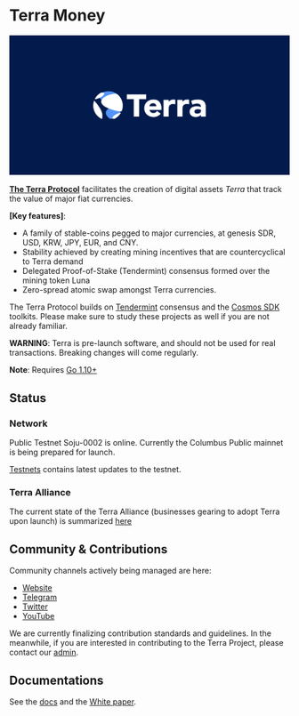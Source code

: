 # Terra Money
![banner](docs/terra-sdk-img.png)

**[The Terra Protocol](https://www.terra.money)** facilitates the creation of digital assets _Terra_ that track the value of major fiat currencies. 

**[Key features]**: 
- A family of stable-coins pegged to major currencies, at genesis SDR, USD, KRW, JPY, EUR, and CNY. 
- Stability achieved by creating mining incentives that are countercyclical to Terra demand
- Delegated Proof-of-Stake (Tendermint) consensus formed over the mining token Luna 
- Zero-spread atomic swap amongst Terra currencies. 

The Terra Protocol builds on [Tendermint](https://github.com/tendermint/tendermint) consensus and the [Cosmos SDK](https://github.com/cosmos/cosmos-sdk) toolkits. Please make sure to study these projects as well if you are not already familiar. 

**WARNING**: Terra is pre-launch software, and should not be used for real transactions. Breaking changes will come regularly.  

**Note**: Requires [Go 1.10+](https://golang.org/dl/)

## Status

### Network

Public Testnet Soju-0002 is online. Currently the Columbus Public mainnet is being prepared for launch. 

[Testnets](https://github.com/terra-project/testnets) contains latest updates to the testnet. 


### Terra Alliance

The current state of the Terra Alliance (businesses gearing to adopt Terra upon launch) is summarized [here](https://medium.com/terra-money/state-of-the-terra-alliance-d7f3ff8f6411?fbclid=IwAR2xyZ2sRi_gTHeNPH8tL_VoXpvmDq3sdWMwXaSQCAbHhQGhIEx-yHxWRio)


## Community & Contributions

Community channels actively being managed are here: 
- [Website](https://terra.money/) 
- [Telegram](https://t.me/terra_announcements) 
- [Twitter](https://twitter.com/terra_money)
- [YouTube](https://goo.gl/3G4T1z)

We are currently finalizing contribution standards and guidelines. In the meanwhile, if you are interested in contributing to the Terra Project, please contact our [admin](mailto:general@terra.money). 

## Documentations

See the [docs](./docs) and the [White paper](https://terra.money/static/Terra_White_Paper.pdf).

